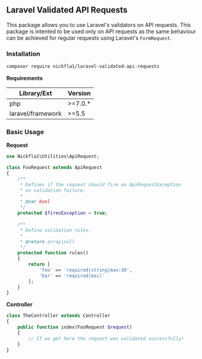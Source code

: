 ## Laravel Validated API Requests

This package allows you to use Laravel's validators on API requests.
This package is intented to be used only on API requests as the same behaviour can be achieved for regular requests using Laravel's `FormRequest`.

### Installation
```sh
composer require nickfla1/laravel-validated-api-requests
```
**Requirements**

| Library/Ext | Version |
| --- | --- |
| php | >=7.0.* |
| laravel/framework | >=5.5 |

### Basic Usage

**Request**
```php
use Nickfla1\Utilities\ApiRequest;

class FooRequest extends ApiRequest
{
    /**
     * Defines if the request should fire an ApiRequestException
     * on validation failure.
     *
     * @var bool
     */
    protected $firesException = true;
    
    /**
     * Define validation rules.
     *
     * @return array|null
     */
    protected function rules()
    {
        return [
            'foo' => 'required|string|max:30',
            'bar' => 'required|mail'
        ];
    }
}
```

**Controller**
```php
class TheController extends Controller
{
    public function index(FooRequest $request)
    {
        // If we get here the request was validated successfully!
    }
}
```
